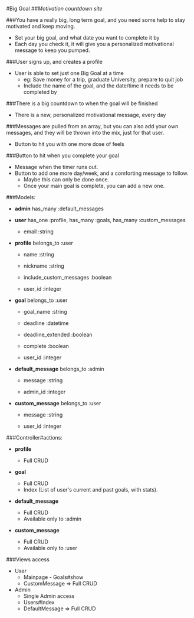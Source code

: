 #Big Goal
##_Motivation countdown site_

###You have a really big, long term goal, and you need some help to stay motivated and keep moving.
* Set your big goal, and what date you want to complete it by
* Each day you check it, it will give you a personalized motivational message to keep you pumped.

###User signs up, and creates a profile
* User is able to set just one Big Goal at a time
	* eg: Save money for a trip, graduate University, prepare to quit job
	* Include the name of the goal, and the date/time it needs to be completed by

###There is a big countdown to when the goal will be finished
* There is a new, personalized motivational message, every day

###Messages are pulled from an array, but you can also add your own messages, and they will be thrown into the mix, just for that user.
* Button to hit you with one more dose of feels

###Button to hit when you complete your goal
* Message when the timer runs out.
* Button to add one more day/week, and a comforting message to follow.
	* Maybe this can only be done once.
	* Once your main goal is complete, you can add a new one.

###Models:
* __admin__
	has\_many :default\_messages

* __user__
	has_one :profile,
	has_many :goals,
	has\_many :custom_messages
	* email												:string

* __profile__
	belongs_to :user
	* name												:string
	* nickname										:string
	* include\_custom\_messages		:boolean

	* user_id											:integer

* __goal__
	belongs\_to :user
	* goal_name										:string
	* deadline										:datetime
	* deadline\_extended					:boolean
	* complete										:boolean

	* user_id											:integer

* __default_message__
	belongs\_to :admin
	* message											:string

	* admin_id										:integer

* __custom_message__
	belongs\_to :user
	* message											:string

	* user_id											:integer

###Controller#actions:
* __profile__
	* Full CRUD

* __goal__
	* Full CRUD
	* Index (List of user's current and past goals, with stats).

* __default_message__
	* Full CRUD
	* Available only to :admin

* __custom_message__
	* Full CRUD
	* Available only to :user

###Views access
* User
	* Mainpage - Goals#show
	* CustomMessage => Full CRUD
* Admin
	* Single Admin access
	* Users#Index
	* DefaultMessage => Full CRUD